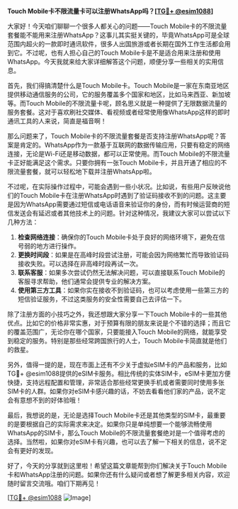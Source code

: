 **Touch Mobile卡不限流量卡可以注册WhatsApp吗？[[TG💪+ @esim1088](https://t.me/s/esim1088)]**

大家好！今天咱们聊聊一个很多人都关心的问题——Touch Mobile卡的不限流量套餐能不能用来注册WhatsApp？这事儿其实挺关键的，毕竟WhatsApp可是全球范围内超火的一款即时通讯软件，很多人出国旅游或者长期在国外工作生活都会用到它。不过呢，也有人担心自己的Touch Mobile卡是不是适合用来注册和使用WhatsApp。今天我就来给大家详细解答这个问题，顺便分享一些相关的实用信息。

首先，我们得搞清楚什么是Touch Mobile卡。Touch Mobile是一家在东南亚地区提供移动通信服务的公司，它的服务覆盖多个国家和地区，比如马来西亚、新加坡等。而Touch Mobile的不限流量卡呢，顾名思义就是一种提供了无限数据流量的服务套餐。这对于喜欢刷社交媒体、看视频或者经常使用像WhatsApp这样的即时通讯工具的人来说，简直是福音啊！

那么问题来了，Touch Mobile卡的不限流量套餐是否支持注册WhatsApp呢？答案是肯定的。WhatsApp作为一款基于互联网的数据传输应用，只要有稳定的网络连接，无论是Wi-Fi还是移动数据，都可以正常使用。而Touch Mobile的不限流量卡正好能满足这个需求。只要你拥有一张Touch Mobile卡，并且开通了相应的不限流量套餐，就可以轻松地下载并注册WhatsApp啦。

不过呢，在实际操作过程中，可能会遇到一些小状况。比如说，有些用户反映说他们的Touch Mobile卡在注册WhatsApp时遇到了验证码接收不到的问题。这主要是因为WhatsApp需要通过短信或电话语音来验证你的身份，而有时候运营商的短信发送会有延迟或者其他技术上的问题。针对这种情况，我建议大家可以尝试以下几种方法：

1. **检查网络连接**：确保你的Touch Mobile卡处于良好的网络环境下，避免在信号弱的地方进行操作。
2. **更换时间段**：如果是在高峰时段尝试注册，可能会因为网络繁忙而导致验证码接收失败。可以选择在非高峰时段再试一次。
3. **联系客服**：如果多次尝试仍然无法解决问题，可以直接联系Touch Mobile的客服寻求帮助，他们通常会提供专业的解决方案。
4. **使用第三方工具**：如果你实在接收不到验证码，也可以考虑使用一些第三方的短信验证服务，不过这类服务的安全性需要自己去评估一下。

除了注册方面的小技巧之外，我还想跟大家分享一下Touch Mobile卡的一些其他优点。比如它的价格非常实惠，对于预算有限的朋友来说是个不错的选择；而且它的覆盖范围广，无论你在哪个国家，只要能接入Touch Mobile的网络，就能享受到稳定的服务。特别是那些经常跨国旅行的人士，Touch Mobile卡简直就是他们的救星。

另外，值得一提的是，现在市面上还有不少关于虚拟eSIM卡的产品和服务，比如TG💪+ @esim1088提供的eSIM卡服务。相比传统的实体SIM卡，eSIM卡更加方便快捷，支持远程配置和管理，非常适合那些经常更换手机或者需要同时使用多张SIM卡的人群。如果你对eSIM卡感兴趣的话，不妨去看看他们家的产品，说不定会有意想不到的好体验哦！

最后，我想说的是，无论是选择Touch Mobile卡还是其他类型的SIM卡，最重要的是要根据自己的实际需求来决定。如果你只是单纯想要一个能够流畅使用WhatsApp的SIM卡，那么Touch Mobile的不限流量套餐绝对是一个值得考虑的选择。当然啦，如果你对eSIM卡有兴趣，也可以去了解一下相关的信息，说不定会有更好的发现。

好了，今天的分享就到这里啦！希望这篇文章能帮到你们解决关于Touch Mobile卡和WhatsApp注册的问题。如果你还有什么疑问或者想了解更多相关内容，欢迎随时留言交流哦。咱们下期再见！

[[TG💪+ @esim1088](https://t.me/s/esim1088) ![Image](https://i.postimg.cc/4NQfJmqS/Snipaste-2025-05-13-00-14-12.png)]